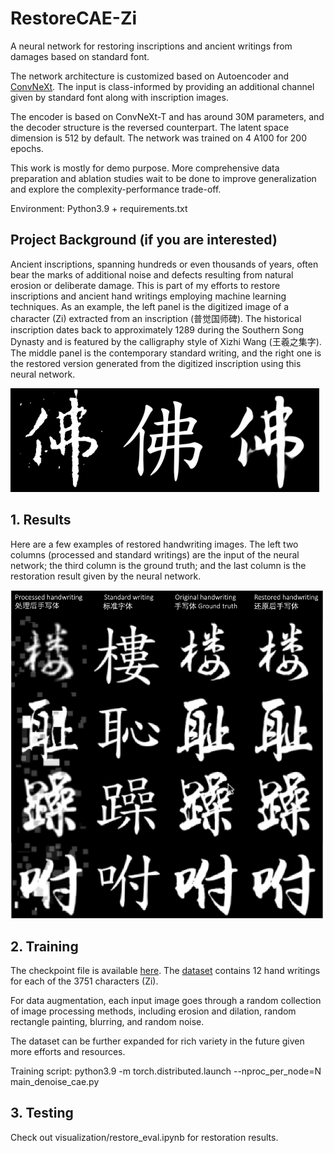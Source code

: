 # RestoreCAE-Zi

A neural network for restoring inscriptions and ancient writings from damages based on standard font. 

The network architecture is customized based on Autoencoder and [ConvNeXt](https://arxiv.org/abs/2201.03545). The input is class-informed by providing an additional channel given by standard font along with inscription images.

The encoder is based on ConvNeXt-T and has around 30M parameters, and the decoder structure is the reversed counterpart. The latent space dimension is 512 by default. The network was trained on 4 A100 for 200 epochs.

This work is mostly for demo purpose. More comprehensive data preparation and ablation studies wait to be done to improve generalization and explore the complexity-performance trade-off. 

Environment: Python3.9 + requirements.txt 

## Project Background (if you are interested)
Ancient inscriptions, spanning hundreds or even thousands of years, often bear the marks of additional noise and defects resulting from natural erosion or deliberate damage. This is part of my efforts to restore inscriptions and ancient hand writings employing machine learning techniques. As an example, the left panel is the digitized image of a character (Zi) extracted from an inscription (普觉国师碑). The historical inscription dates back to approximately 1289 during the Southern Song Dynasty and is featured by the calligraphy style of Xizhi Wang (王羲之集字). The middle panel is the contemporary standard writing, and the right one is the restored version generated from the digitized inscription using this neural network.

![Example Xizhi's handwriting](./example-images/xizhi-example.png)

## 1. Results

Here are a few examples of restored handwriting images. The left two columns (processed and standard writings) are the input of the neural network; the third column is the ground truth; and the last column is the restoration result given by the neural network. 

<img src="./example-images/summarizedRestore.png" alt="drawing" width="500"/>

## 2. Training

The checkpoint file is available [here](https://drive.google.com/file/d/1m8e-eeI0zy6sOcmC2_Z1ooOk1Wlz6gwu/view?usp=sharing). The [dataset](https://drive.google.com/file/d/15_tXRqRtOpTFuoFpXNOtbrBWic0IqzRg/view?usp=sharing) contains 12 hand writings for each of the 3751 characters (Zi). 

For data augmentation, each input image goes through a random collection of image processing methods, including erosion and dilation, random rectangle painting, blurring, and random noise. 

The dataset can be further expanded for rich variety in the future given more efforts and resources. 

Training script: python3.9 -m torch.distributed.launch --nproc_per_node=N main_denoise_cae.py  

## 3. Testing

Check out visualization/restore_eval.ipynb for restoration results.